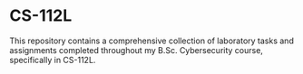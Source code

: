 # CS-112L
 This repository contains a comprehensive collection of laboratory tasks and assignments completed throughout my B.Sc. Cybersecurity course, specifically in CS-112L.
